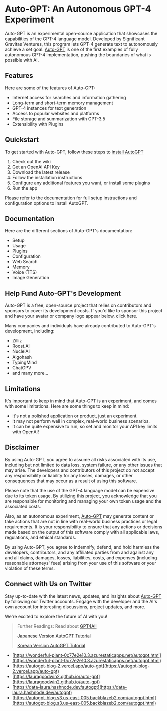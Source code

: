 # Auto-GPT: An Autonomous GPT-4 Experiment

Auto-GPT is an experimental open-source application that showcases the capabilities of the GPT-4 language model. Developed by Significant Gravitas Ventures, this program lets GPT-4 generate text to autonomously achieve a set goal. [Auto-GPT](https://docs.kanaries.net/articles/autogpt-4) is one of the first examples of fully autonomous GPT-4 implementation, pushing the boundaries of what is possible with AI.

## Features

Here are some of the features of Auto-GPT:

- Internet access for searches and information gathering
- Long-term and short-term memory management
- GPT-4 instances for text generation
- Access to popular websites and platforms
- File storage and summarization with GPT-3.5
- Extensibility with Plugins

## Quickstart

To get started with Auto-GPT, follow these steps to [install AutoGPT](https://docs.kanaries.net/articles/auto-gpt-install)

1. Check out the wiki
2. Get an OpenAI API Key
3. Download the latest release
4. Follow the installation instructions
5. Configure any additional features you want, or install some plugins
6. Run the app

Please refer to the documentation for full setup instructions and configuration options to install AutoGPT.

## Documentation

Here are the different sections of Auto-GPT's documentation:

- Setup
- Usage
- Plugins
- Configuration
- Web Search
- Memory
- Voice (TTS)
- Image Generation

## Help Fund Auto-GPT's Development

Auto-GPT is a free, open-source project that relies on contributors and sponsors to cover its development costs. If you'd like to sponsor this project and have your avatar or company logo appear below, click here.

Many companies and individuals have already contributed to Auto-GPT's development, including:

- Zilliz
- Roost.AI
- NucleiAI
- Algohash
- TypingMind
- ChatGPV
- and many more...

## Limitations

It's important to keep in mind that Auto-GPT is an experiment, and comes with some limitations. Here are some things to keep in mind:

- It's not a polished application or product, just an experiment.
- It may not perform well in complex, real-world business scenarios.
- It can be quite expensive to run, so set and monitor your API key limits with OpenAI!

## Disclaimer

By using Auto-GPT, you agree to assume all risks associated with its use, including but not limited to data loss, system failure, or any other issues that may arise. The developers and contributors of this project do not accept any responsibility or liability for any losses, damages, or other consequences that may occur as a result of using this software.

Please note that the use of the GPT-4 language model can be expensive due to its token usage. By utilizing this project, you acknowledge that you are responsible for monitoring and managing your own token usage and the associated costs. 

Also, as an autonomous experiment, [Auto-GPT](https://docs.kanaries.net/tutorials/ChatGPT/autogpt) may generate content or take actions that are not in line with real-world business practices or legal requirements. It is your responsibility to ensure that any actions or decisions made based on the output of this software comply with all applicable laws, regulations, and ethical standards. 

By using Auto-GPT, you agree to indemnify, defend, and hold harmless the developers, contributors, and any affiliated parties from and against any and all claims, damages, losses, liabilities, costs, and expenses (including reasonable attorneys' fees) arising from your use of this software or your violation of these terms.

## Connect with Us on Twitter

Stay up-to-date with the latest news, updates, and insights about [Auto-GPT](https://github.com/Significant-Gravitas/Auto-GPT) by following our Twitter accounts. Engage with the developer and the AI's own account for interesting discussions, project updates, and more.

We're excited to explore the future of AI with you!

> Further Readings: Read about [GPT4All](https://docs.kanaries.net/articles/gpt4all)
> 
> [Japanese Version AutoGPT Tutorial](https://lauragoodwin2.github.io/auto-gpt-ja)
> 
> [Korean Version AutoGPT Tutorial](https://lauragoodwin2.github.io/auto-gpt-ko)

- [https://wonderful-plant-0c77e2e10.3.azurestaticapps.net/autogpt.html](https://wonderful-plant-0c77e2e10.3.azurestaticapps.net/autogpt.html)
- [https://autogpt-blog-2.vercel.app/auto-gpt](https://autogpt-blog-2.vercel.app/auto-gpt)
- [https://lauragoodwin2.github.io/auto-gpt](https://lauragoodwin2.github.io/auto-gpt)
- [https://data-laura.hashnode.dev/autogpt](https://data-laura.hashnode.dev/autogpt)
- [https://autogpt-blog.s3.us-east-005.backblazeb2.com/autogpt.html](https://autogpt-blog.s3.us-east-005.backblazeb2.com/autogpt.html)
